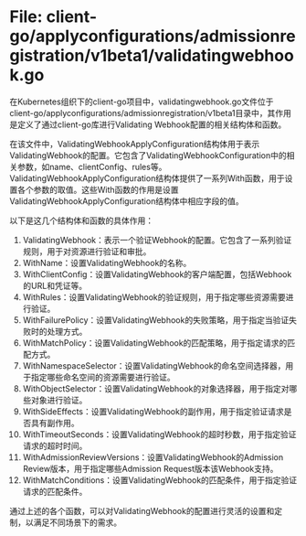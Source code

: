# File: client-go/applyconfigurations/admissionregistration/v1beta1/validatingwebhook.go

在Kubernetes组织下的client-go项目中，validatingwebhook.go文件位于client-go/applyconfigurations/admissionregistration/v1beta1目录中，其作用是定义了通过client-go库进行Validating Webhook配置的相关结构体和函数。

在该文件中，ValidatingWebhookApplyConfiguration结构体用于表示ValidatingWebhook的配置。它包含了ValidatingWebhookConfiguration中的相关参数，如name、clientConfig、rules等。ValidatingWebhookApplyConfiguration结构体提供了一系列With函数，用于设置各个参数的取值。这些With函数的作用是设置ValidatingWebhookApplyConfiguration结构体中相应字段的值。

以下是这几个结构体和函数的具体作用：

1. ValidatingWebhook：表示一个验证Webhook的配置。它包含了一系列验证规则，用于对资源进行验证和审批。
2. WithName：设置ValidatingWebhook的名称。
3. WithClientConfig：设置ValidatingWebhook的客户端配置，包括Webhook的URL和凭证等。
4. WithRules：设置ValidatingWebhook的验证规则，用于指定哪些资源需要进行验证。
5. WithFailurePolicy：设置ValidatingWebhook的失败策略，用于指定当验证失败时的处理方式。
6. WithMatchPolicy：设置ValidatingWebhook的匹配策略，用于指定请求的匹配方式。
7. WithNamespaceSelector：设置ValidatingWebhook的命名空间选择器，用于指定哪些命名空间的资源需要进行验证。
8. WithObjectSelector：设置ValidatingWebhook的对象选择器，用于指定对哪些对象进行验证。
9. WithSideEffects：设置ValidatingWebhook的副作用，用于指定验证请求是否具有副作用。
10. WithTimeoutSeconds：设置ValidatingWebhook的超时秒数，用于指定验证请求的超时时间。
11. WithAdmissionReviewVersions：设置ValidatingWebhook的Admission Review版本，用于指定哪些Admission Request版本该Webhook支持。
12. WithMatchConditions：设置ValidatingWebhook的匹配条件，用于指定验证请求的匹配条件。

通过上述的各个函数，可以对ValidatingWebhook的配置进行灵活的设置和定制，以满足不同场景下的需求。

